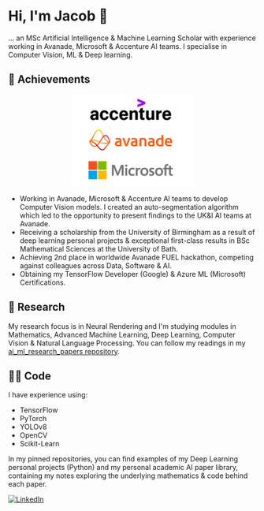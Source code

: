 # Hi, I'm Jacob 👋
... an MSc Artificial Intelligence & Machine Learning Scholar with experience working in Avanade, Microsoft & Accenture AI teams. I specialise in Computer Vision, ML & Deep learning.

## 🙌 Achievements
<p align="center">
  <img src="Accenture-Avanade-and-microsoft-logos.jpg" width="250">
</p>

- Working in Avanade, Microsoft & Accenture AI teams to develop Computer Vision models. I created an auto-segmentation algorithm which led to the opportunity to present findings to the UK&I AI teams at Avanade.
- Receiving a scholarship from the University of Birmingham as a result of deep learning personal projects & exceptional first-class results in BSc Mathematical Sciences at the University of Bath.
- Achieving 2nd place in worldwide Avanade FUEL hackathon, competing against colleagues across Data, Software & AI.
- Obtaining my TensorFlow Developer (Google) & Azure ML (Microsoft) Certifications.

## 📝 Research
My research focus is in Neural Rendering and I'm studying modules in Mathematics, Advanced Machine Learning, Deep Learning, Computer Vision & Natural Language Processing. You can follow my readings in my [ai_ml_research_papers repository](https://github.com/JacobShort11/ai_ml_research_papers).

## 👨‍💻 Code
I have experience using:
- TensorFlow
- PyTorch
- YOLOv8
- OpenCV
- Scikit-Learn

In my pinned repositories, you can find examples of my Deep Learning personal projects (Python) and my personal academic AI paper library, containing my notes exploring the underlying mathematics & code behind each paper.

<a href="https://www.linkedin.com/in/jacob-short-ai/">![LinkedIn](https://img.shields.io/badge/LinkedIn-0077B5?style=for-the-badge&logo=linkedin&logoColor=white)</a>


<!--
**JacobShort11/JacobShort11** is a ✨ _special_ ✨ repository because its `README.md` (this file) appears on your GitHub profile.

